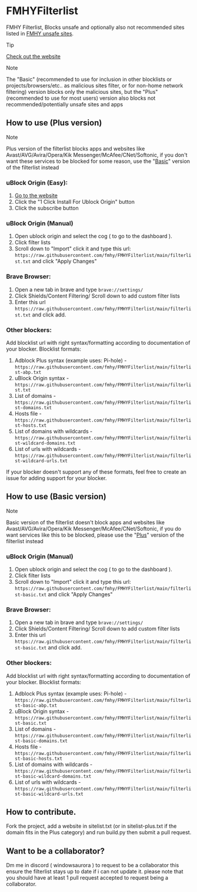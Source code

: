 # FMHYFilterlist
FMHY Filterlist, Blocks unsafe and optionally also not recommended sites listed in [FMHY unsafe sites](https://fmhy.net/unsafesites).

> [!TIP]
> [Check out the website](https://fmhy.github.io/FMHYFilterlist/site/index.html)

> [!NOTE]
> The "Basic" (recommended to use for inclusion in other blocklists or projects/browsers/etc.. as malicious sites filter, or for non-home network filtering) version blocks only the malicious sites, but the "Plus" (recommended to use for most users) version also blocks not recommended/potentially unsafe sites and apps
## How to use (Plus version) <a name="howtouse-plus"></a>
> [!NOTE]
> Plus version of the filterlist blocks apps and websites like Avast/AVG/Avira/Opera/Kik Messenger/McAfee/CNet/Softonic, if you don't want these services to be blocked for some reason, use the "[Basic](#howtouse-basic)" version of the filterlist instead
### uBlock Origin (Easy):
1. [Go to the website](https://fmhy.github.io/FMHYFilterlist/site/index.html)
2. Click the "1 Click Install For Ublock Origin" button
3. Click the subscribe button
### uBlock Origin (Manual)
1. Open ublock origin and select the cog ( to go to the dashboard ).
2. Click filter lists 
3. Scroll down to "Import" click it and type this url: ```https://raw.githubusercontent.com/fmhy/FMHYFilterlist/main/filterlist.txt``` and click "Apply Changes"
### Brave Browser:
1. Open a new tab in brave and type ```brave://settings/```
2. Click Shields/Content Filtering/ Scroll down to add custom filter lists
3. Enter this url ```https://raw.githubusercontent.com/fmhy/FMHYFilterlist/main/filterlist.txt``` and click add.
### Other blockers:
Add blocklist url with right syntax/formatting according to documentation of your blocker.
Blocklist formats:
1. Adblock Plus syntax (example uses: Pi-hole) - ```https://raw.githubusercontent.com/fmhy/FMHYFilterlist/main/filterlist-abp.txt```
2. uBlock Origin syntax - ```https://raw.githubusercontent.com/fmhy/FMHYFilterlist/main/filterlist.txt```
3. List of domains - ```https://raw.githubusercontent.com/fmhy/FMHYFilterlist/main/filterlist-domains.txt```
4. Hosts file - ```https://raw.githubusercontent.com/fmhy/FMHYFilterlist/main/filterlist-hosts.txt```
5. List of domains with wildcards - ```https://raw.githubusercontent.com/fmhy/FMHYFilterlist/main/filterlist-wildcard-domains.txt```
6. List of urls with wildcards - ```https://raw.githubusercontent.com/fmhy/FMHYFilterlist/main/filterlist-wildcard-urls.txt```

If your blocker doesn't support any of these formats, feel free to create an issue for adding support for your blocker.

## How to use (Basic version) <a name="howtouse-basic"></a>
> [!NOTE]
> Basic version of the filterlist doesn't block apps and websites like Avast/AVG/Avira/Opera/Kik Messenger/McAfee/CNet/Softonic, if you do want services like this to be blocked, please use the "[Plus](#howtouse-plus)" version of the filterlist instead
### uBlock Origin (Manual)
1. Open ublock origin and select the cog ( to go to the dashboard ).
2. Click filter lists 
3. Scroll down to "Import" click it and type this url: ```https://raw.githubusercontent.com/fmhy/FMHYFilterlist/main/filterlist-basic.txt``` and click "Apply Changes"
### Brave Browser:
1. Open a new tab in brave and type ```brave://settings/```
2. Click Shields/Content Filtering/ Scroll down to add custom filter lists
3. Enter this url ```https://raw.githubusercontent.com/fmhy/FMHYFilterlist/main/filterlist-basic.txt``` and click add.
### Other blockers:
Add blocklist url with right syntax/formatting according to documentation of your blocker.
Blocklist formats:
1. Adblock Plus syntax (example uses: Pi-hole) - ```https://raw.githubusercontent.com/fmhy/FMHYFilterlist/main/filterlist-basic-abp.txt```
2. uBlock Origin syntax - ```https://raw.githubusercontent.com/fmhy/FMHYFilterlist/main/filterlist-basic.txt```
3. List of domains - ```https://raw.githubusercontent.com/fmhy/FMHYFilterlist/main/filterlist-basic-domains.txt```
4. Hosts file - ```https://raw.githubusercontent.com/fmhy/FMHYFilterlist/main/filterlist-basic-hosts.txt```
5. List of domains with wildcards - ```https://raw.githubusercontent.com/fmhy/FMHYFilterlist/main/filterlist-basic-wildcard-domains.txt```
6. List of urls with wildcards - ```https://raw.githubusercontent.com/fmhy/FMHYFilterlist/main/filterlist-basic-wildcard-urls.txt```

## How to contribute.

Fork the project, add a website in sitelist.txt (or in sitelist-plus.txt if the domain fits in the Plus category) and run build.py then submit a pull request. 

## Want to be a collaborator?

Dm me in discord ( windowsaurora ) to request to be a collaborator this ensure the filterlist stays up to date if i can not update it. please note that you should have at least 1 pull request accepted to request being a collaborator.
